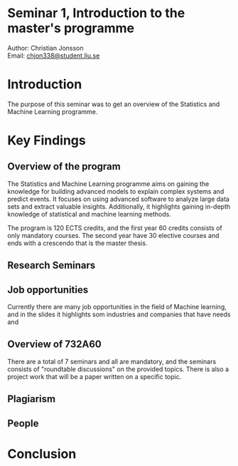 # Seminar 1, Introduction to the master's programme
Author: Christian Jonsson <br>
Email: chjon338@student.liu.se
 
# Introduction 
The purpose of this seminar was to get an overview of the Statistics and Machine Learning programme.

# Key Findings
## Overview of the program
The Statistics and Machine Learning programme aims on gaining the knowledge for building advanced models to explain complex systems and predict events. It focuses on using advanced software to analyze large data sets and extract valuable insights. Additionally, it highlights gaining in-depth knowledge of statistical and machine learning methods.

The program is 120 ECTS credits, and the first year 60 credits consists of only mandatory courses. The second year have 30 elective courses and ends with a crescendo that is the master thesis. 

## Research Seminars
## Job opportunities
Currently there are many job opportunities in the field of Machine learning, and in the slides it highlights som industries and companies that have needs and 

## Overview of 732A60
There are a total of 7 seminars and all are mandatory, and the seminars consists of "roundtable discussions" on the provided topics. There is also a project work that will be a paper written on a specific topic.

## Plagiarism 
## People

# Conclusion 
